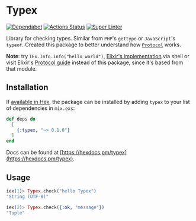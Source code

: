 # Typex

[//]: # "Badges"
[![Dependabot][dependabot badge]][dependabot]
[![Actions Status][actions badge]][actions]
[![Super Linter][linter badge]][linter]

[//]: # "Links"
[dependabot]: https://github.com/jaeyson/typex
[actions]: https://github.com/jaeyson/typex/actions/workflows/ci.yml
[linter]: https://github.com/jaeyson/typex/actions/workflows/linter.yml

[//]: # "Image sources"
[dependabot badge]: https://badgen.net/dependabot/jaeyson/typex/111643794?icon=dependabot
[actions badge]: https://github.com/jaeyson/typex/workflows/ci.yml/badge.svg
[linter badge]: https://github.com/jaeyson/typex/actions/workflows/linter.yml/badge.svg


Library for checking types. Similar from `PHP`'s `gettype` or `JavaScript`'s `typeof`. Created this package to better understand how [`Protocol`](https://elixir-lang.org/getting-started/protocols.html) works.

**Note**: try `IEx.Info.info("hello world")`, [Elixir's implementation](https://github.com/elixir-lang/elixir/blob/master/lib/iex/lib/iex/info.ex) via shell or visit Elixir's [Protocol guide](https://elixir-lang.org/getting-started/protocols.html) instead of this package, since it's based from that module.

## Installation

If [available in Hex](https://hex.pm/docs/publish), the package can be installed
by adding `typex` to your list of dependencies in `mix.exs`:

```elixir
def deps do
  [
    {:typex, "~> 0.1.0"}
  ]
end
```

Docs can be found at [https://hexdocs.pm/typex](https://hexdocs.pm/typex).

## Usage

```elixir
iex(1)> Typex.check("hello Typex")
"String (UTF-8)"

iex(2)> Typex.check({:ok, "message"})
"Tuple"
```
